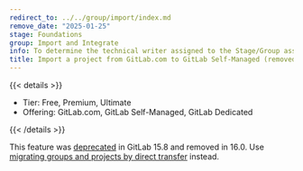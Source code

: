 ```yaml
---
redirect_to: ../../group/import/index.md
remove_date: "2025-01-25"
stage: Foundations
group: Import and Integrate
info: To determine the technical writer assigned to the Stage/Group associated with this page, see https://handbook.gitlab.com/handbook/product/ux/technical-writing/#assignments
title: Import a project from GitLab.com to GitLab Self-Managed (removed)
---
```


{{< details >}}

- Tier: Free, Premium, Ultimate
- Offering: GitLab.com, GitLab Self-Managed, GitLab Dedicated

{{< /details >}}

This feature was [deprecated](https://gitlab.com/gitlab-org/gitlab/-/merge_requests/108502) in GitLab 15.8
and removed in 16.0.
Use [migrating groups and projects by direct transfer](../../group/import/_index.md) instead.
